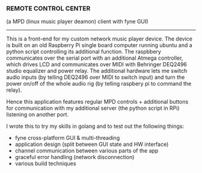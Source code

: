 ### REMOTE CONTROL CENTER ###

(a MPD (linux music player deamon) client with fyne GUI)

--------------------


This is a front-end for my custom network music player device. The device is built on an old Raspberry Pi single board computer running ubuntu and a python script controlling its additional function. The raspbbery communicates over the serial port with an additional Atmega controller, which drives LCD and communicates over MIDI with Behringer DEQ2496 studio equalizer and power relay. The additional hardware lets me switch audio inputs (by telling DEQ2496 over MIDI to switch input) and turn the power on/off of the whole audio rig (by telling raspbery pi to command the relay). 

Hence this application features regular MPD controls + additional buttons for communication with my additional server (the python script in RPi) listening on another port.

I wrote this to try my skills in golang and to test out the following things:

- fyne cross-platform GUI & multi-threading
- application design (split between GUI state and HW interface)
- channel communication between various parts of the app
- graceful error handling (network disconnection)
- various build techniques


